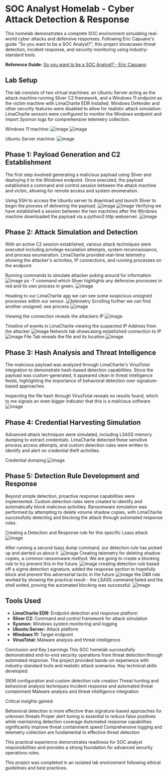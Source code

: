 # SOC Analyst Homelab - Cyber Attack Detection & Response

This homelab demonstrates a complete SOC environment simulating real-world cyber attacks and defensive responses. Following Eric Capuano's guide "So you want to be a SOC Analyst?", this project showcases threat detection, incident response, and security monitoring using industry-standard tools.

**Reference Guide:** [So you want to be a SOC Analyst? - Eric Capuano](https://blog.ecapuano.com/p/so-you-want-to-be-a-soc-analyst-intro)

## Lab Setup

The lab consists of two virtual machines: an Ubuntu Server acting as the attack machine running Sliver C2 framework, and a Windows 11 endpoint as the victim machine with LimaCharlie EDR installed. Windows Defender and other security features were disabled to allow for realistic attack simulation. LimaCharlie sensors were configured to monitor the Windows endpoint and import Sysmon logs for comprehensive telemetry collection.

Windows 11 machine:
![image](https://github.com/user-attachments/assets/cb742db2-94a7-442a-be25-8f959c0d35d6)
![image](https://github.com/user-attachments/assets/b6795ea1-0d08-4bde-a427-e2a4ebcf93df)


Ubuntu Server machine: 
![image](https://github.com/user-attachments/assets/900c80bb-128c-4aad-b31d-7864598f0308)




## Phase 1: Payload Generation and C2 Establishment

The first step involved generating a malicious payload using Sliver and deploying it to the Windows endpoint. Once executed, the payload established a command and control session between the attack machine and victim, allowing for remote access and system enumeration.

Using SSH to access the Ubuntu server to download and launch Sliver to begin the process of delivering the payload.
![image](https://github.com/user-attachments/assets/e27f3c05-568c-40b7-8fec-2216e4fe9bb3)
![image](https://github.com/user-attachments/assets/cca6d055-ff7b-4c25-8809-afe23d941328)
Verifying we have established a session between the two machines after the Windows machine downloaded the payload via a python3 http webserver.
![image](https://github.com/user-attachments/assets/b60e575e-fe56-471b-9add-e722e01b5c16)









## Phase 2: Attack Simulation and Detection

With an active C2 session established, various attack techniques were executed including privilege escalation attempts, system reconnaissance, and process enumeration. LimaCharlie provided real-time telemetry showing the attacker's activities, IP connections, and running processes on the endpoint.

Running commands to simulate attacker poking around for information
![image](https://github.com/user-attachments/assets/d69d2ce1-3bc1-45e0-9de0-40bbcd4845cf)
ps -T command which Sliver highlights any defensive processes in red and its own process in green.
![image](https://github.com/user-attachments/assets/cbb0395c-07b5-4243-b2b0-a9ed7f898867)

Heading to our LimaCharlie app we can see some suspicious unsigned processes within our sensor.
![telemetry](https://github.com/user-attachments/assets/d6c6885a-0b73-4f33-bdb1-bbd31429643b)
Scrolling further we can find another unsigned .exe process
![image](https://github.com/user-attachments/assets/103c9de8-e610-4aa5-981a-af0150e17875)

Viewing the connection reveals the attackers IP
![image](https://github.com/user-attachments/assets/1386574d-030a-441c-8e98-50232531659e)

Timeline of events in LimaCharlie viewing the suspected IP Address from the attacker
![image](https://github.com/user-attachments/assets/41b70e0b-249b-4d58-8e02-438ea9d90e08)
Network tab showcasing established connection to IP
![image](https://github.com/user-attachments/assets/86794cbf-32b5-4593-8e4f-efa1de0e2e42)
File Tab reveals the file and its location
![image](https://github.com/user-attachments/assets/e7719b9c-51c6-488a-ae04-f916962a695e)









## Phase 3: Hash Analysis and Threat Intelligence

The malicious payload was analyzed through LimaCharlie's VirusTotal integration to demonstrate hash-based detection capabilities. Since the payload was custom-generated, it appeared clean in threat intelligence feeds, highlighting the importance of behavioral detection over signature-based approaches.

Inspecting the file hash through VirusTotal reveals no results found, which to me signals an even bigger indicator that this is a malicious software
![image](https://github.com/user-attachments/assets/95c8cbe0-ceb2-4d24-888f-7abb8452dd60)


## Phase 4: Credential Harvesting Simulation

Advanced attack techniques were simulated, including LSASS memory dumping to extract credentials. LimaCharlie detected these sensitive process access attempts, and custom detection rules were written to identify and alert on credential theft activities.

Credential dumping
![image](https://github.com/user-attachments/assets/b7e2b6fc-abaf-4444-819c-b7a199c29b3f)



## Phase 5: Detection Rule Development and Response

Beyond simple detection, proactive response capabilities were implemented. Custom detection rules were created to identify and automatically block malicious activities. Ransomware simulation was performed by attempting to delete volume shadow copies, with LimaCharlie successfully detecting and blocking the attack through automated response rules.

Creating a Detection and Response rule for this specific Lsass attack
![image](https://github.com/user-attachments/assets/668b284c-f99e-417c-964b-bc0e98af8915)

After running a second lsass dump command, our detection rule has picked up and alerted us about it.
![image](https://github.com/user-attachments/assets/32879607-246f-4568-b6a7-750598f3f759)
Creating telemetry for deleting shadow copies, a common ransomware method. We are going to create a blocking rule to try prevent this in the future.
![image](https://github.com/user-attachments/assets/e9124598-3a4a-4b87-81bf-d155e03edbbf)
creating detection rule based off a sigma detection signature, added the response section to hopefully block and prevent this adverserial tactic in the future
![image](https://github.com/user-attachments/assets/6cd31532-5404-43ce-adad-31e19d7fc937)
the D&R rule worked by showing the practical result - the LSASS command failed and the shell exited, proving the automated blocking was successful.
![image](https://github.com/user-attachments/assets/c7970963-4506-4d30-b44e-47b049a9ec22)












## Tools Used

- **LimaCharlie EDR:** Endpoint detection and response platform
- **Sliver C2:** Command and control framework for attack simulation
- **Sysmon:** Windows system monitoring and logging
- **Ubuntu Server:** Attack platform
- **Windows 11:** Target endpoint
- **VirusTotal:** Malware analysis and threat intelligence

Conclusion and Key Learnings
This SOC homelab successfully demonstrated end-to-end security operations from threat detection through automated response. The project provided hands-on experience with industry-standard tools and realistic attack scenarios.
Key technical skills developed:

SIEM configuration and custom detection rule creation
Threat hunting and behavioral analysis techniques
Incident response and automated threat containment
Malware analysis and threat intelligence integration

Critical insights gained:

Behavioral detection is more effective than signature-based approaches for unknown threats
Proper alert tuning is essential to reduce false positives while maintaining detection coverage
Automated response capabilities significantly improve threat containment speed
Comprehensive logging and telemetry collection are fundamental to effective threat detection

This practical experience demonstrates readiness for SOC analyst responsibilities and provides a strong foundation for advanced security operations roles.

This project was completed in an isolated lab environment following ethical guidelines and best practices.
